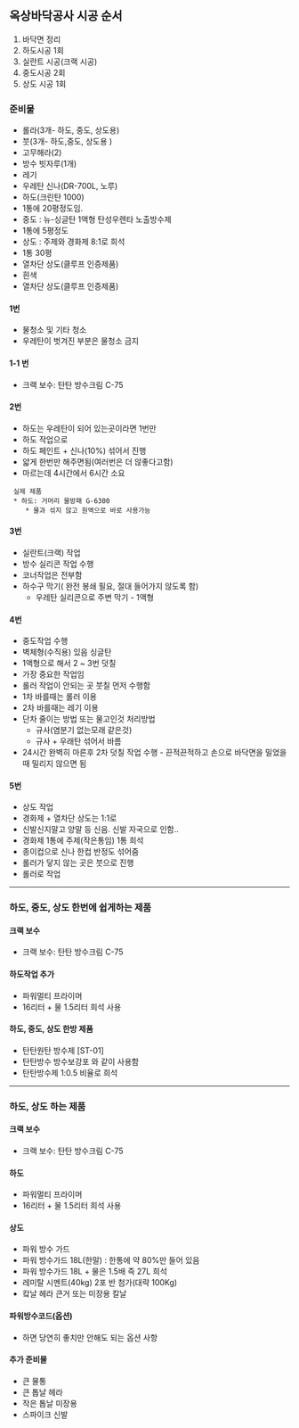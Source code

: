 ## 옥상바닥공사 시공 순서
1. 바닥면 정리
2. 하도시공 1회
3. 실란트 시공(크랙 시공)
4. 중도시공 2회
5. 상도 시공 1회

### 준비물
* 롤라(3개- 하도, 중도, 상도용)
* 붓(3개- 하도,중도, 상도용 )
* 고무해라(2)
* 방수 빗자루(1개)
* 레기
* 우레탄 신나(DR-700L, 노루)
* 하도(크린탄 1000)
 * 1통에 20평정도임. 
* 중도 : 뉴-싱글탄 1액형 탄성우렌타 노출방수제
 * 1통에 5평정도
* 상도 : 주제와 경화제 8:1로 희석
 * 1통 30평
 * 열차단 상도(클루프 인증제품)
 * 흰색
 * 열차단 상도(클루프 인증제품)

#### 1번
* 물청소 및 기타 청소
* 우레탄이 벗겨진 부분은 물청소 금지

#### 1-1 번
* 크랙 보수: 탄탄 방수크림 C-75

#### 2번
* 하도는 우레탄이 되어 있는곳이라면 1번만
* 하도 작업으로
* 하도 페인트 + 신나(10%) 섞어서 진행
* 얇게 한번만 해주면됨(여러번은 더 않좋다고함)
* 마르는데 4시간에서 6시간 소요

```
 실제 제품
 * 하도: 거머리 물방패 G-6300
    * 물과 섞지 않고 원액으로 바로 사용가능
```

#### 3번
* 실란트(크랙) 작업
* 방수 실리콘 작업 수행
* 코너작업은 전부함
* 하수구 막기( 완전 봉쇄 필요, 절대 들어가지 않도록 함)
  * 우레탄 실리콘으로 주변 막기 - 1액형 

#### 4번
* 중도작업 수행
* 벽체형(수직용)  있음 싱글탄
* 1액형으로 해서 2 ~ 3번 덧칠
* 가장 중요한 작업임
* 롤러 작업이 안되는 곳 붓칠 먼저 수행함
* 1차 바를때는 롤러 이용
* 2차 바를때는 레기 이용
* 단차 줄이는 방법 또는 물고인것 처리방법
  * 규사(염분기 없는모래 같은것)
  * 규사 + 우래탄 섞어서 바름
* 24시간 완벽히 마른후 2차 덧칠 작업 수행 - 끈적끈적하고 손으로 바닥면을 밀었을때 밀리지 않으면 됨

#### 5번
* 상도 작업  
* 경화제 + 열차단 상도는 1:1로
* 신발신지말고 양말 등 신음. 신발 자국으로 인함..
* 경화제 1통에 주제(작은통임) 1통 희석
* 종이컵으로 신나 한컵 반정도 섞어줌
* 롤러가 닿지 않는 곳은 붓으로 진행
* 롤러로 작업

------------------------------------------------------------------------------------------------------------------------------------
### 하도, 중도, 상도 한번에 쉽게하는 제품

#### 크랙 보수
* 크랙 보수: 탄탄 방수크림 C-75

#### 하도작업 추가
* 파워멀티 프라이머 
* 16리터 + 물 1.5리터 희석 사용

#### 하도, 중도, 상도 한방 제품
* 탄탄원탄 방수제 [ST-01]
* 탄탄방수 방수보강포 와 같이 사용함
* 탄탄방수제 1:0.5 비율로 희석


------------------------------------------------------------------------------------------------------------------------------------
### 하도, 상도 하는 제품

#### 크랙 보수
* 크랙 보수: 탄탄 방수크림 C-75

#### 하도
* 파워멀티 프라이머 
* 16리터 + 물 1.5리터 희석 사용

#### 상도
* 파워 방수 가드
* 파워 방수가드 18L(한말) : 한통에 약 80%만 들어 있음
* 파워 방수가드 18L + 물은 1.5배 즉 27L 희석
* 레미탈 시멘트(40kg) 2포 반 첨가(대략 100Kg)
* 캌날 헤라 큰거 또는 미장용 칼날

#### 파워방수코드(옵션)
* 하면 당연히 좋치만 안해도 되는 옵션 사항

#### 추가 준비물
* 큰 물통
* 큰 톱날 헤라
* 작은 톱날 미장용
* 스파이크 신발

